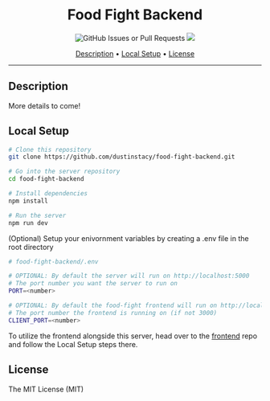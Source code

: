 <h1 align="center">
Food Fight Backend
</h1>

<p align="center">
  <!-- <img alt="GitHub Release" src="https://img.shields.io/github/v/release/dustinstacy/food-fight-backend"> -->
  <img alt="GitHub Issues or Pull Requests" src="https://img.shields.io/github/issues/dustinstacy/food-fight-backend">
  <a href="./#license"><img src="https://img.shields.io/badge/License-MIT-brightgreen"/></a>
</p>

<p align="center">
  <a href="#description">Description</a> •
  <a href="#local-setup">Local Setup</a> •
  <!-- <a href="#contributing">Contributing</a> • -->
  <a href="#license">License</a>
</p>

---

## Description

More details to come!

## Local Setup

```bash
# Clone this repository
git clone https://github.com/dustinstacy/food-fight-backend.git

# Go into the server repository
cd food-fight-backend

# Install dependencies
npm install

# Run the server
npm run dev
```

(Optional) Setup your enivornment variables by creating a .env file in the root directory

```bash
# food-fight-backend/.env

# OPTIONAL: By default the server will run on http://localhost:5000
# The port number you want the server to run on
PORT=<number>

# OPTIONAL: By default the food-fight frontend will run on http://localhost:3000
# The port number the frontend is running on (if not 3000)
CLIENT_PORT=<number>

```

To utilize the frontend alongside this server, head over to the [frontend](https://github.com/dustinstacy/food-fight) repo and follow
the Local Setup steps there.

<!-- ## Contributing

Interested in contirbuting? Check out the current [issues](https://github.com/dustinstacy/food-fight-backend/issues) or submit your own idea.

1. Fork it!: `git clone https://github.com/dustinstacy/food-fight-backend.git`
2. Create your feature branch: `git checkout -b my-new-feature`
3. Commit your changes: `git commit -m 'Add some feature'`
4. Push to the branch: `git push origin my-new-feature`
5. Submit a pull request -->

## License

The MIT License (MIT)
